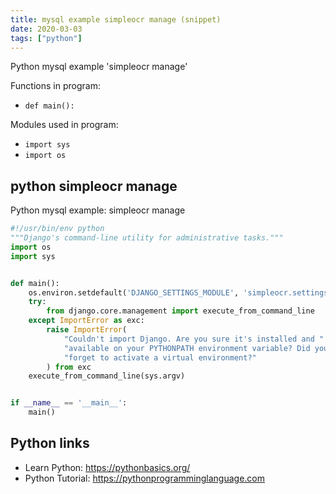 ```yaml
---
title: mysql example simpleocr manage (snippet)
date: 2020-03-03
tags: ["python"]
---
```

Python mysql example 'simpleocr manage'

Functions in program: 
* `def main():`

Modules used in program: 
* `import sys`
* `import os`

## python simpleocr manage

Python mysql example: simpleocr manage

```python
#!/usr/bin/env python
"""Django's command-line utility for administrative tasks."""
import os
import sys


def main():
    os.environ.setdefault('DJANGO_SETTINGS_MODULE', 'simpleocr.settings')
    try:
        from django.core.management import execute_from_command_line
    except ImportError as exc:
        raise ImportError(
            "Couldn't import Django. Are you sure it's installed and "
            "available on your PYTHONPATH environment variable? Did you "
            "forget to activate a virtual environment?"
        ) from exc
    execute_from_command_line(sys.argv)


if __name__ == '__main__':
    main()


```

## Python links

- Learn Python: https://pythonbasics.org/
- Python Tutorial: https://pythonprogramminglanguage.com
